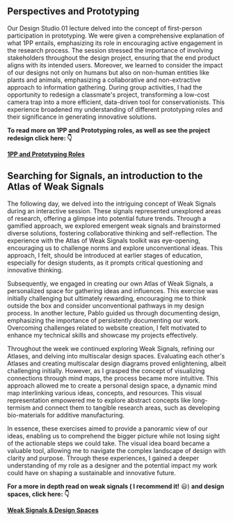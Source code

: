 

## Perspectives and Prototyping

Our Design Studio 01 lecture delved into the concept of first-person participation in prototyping. We were given a comprehensive explanation of what 1PP entails, emphasizing its role in encouraging active engagement in the research process. The session stressed the importance of involving stakeholders throughout the design project, ensuring that the end product aligns with its intended users. Moreover, we learned to consider the impact of our designs not only on humans but also on non-human entities like plants and animals, emphasizing a collaborative and non-extractive approach to information gathering. During group activities, I had the opportunity to redesign a classmate's project, transforming a low-cost camera trap into a more efficient, data-driven tool for conservationists. This experience broadened my understanding of different prototyping roles and their significance in generating innovative solutions.

**To read more on 1PP and Prototyping roles, as well as see the project redesign click here: 👇**


**[1PP and Prototyping Roles](https://oliver-lloyd-mdef.github.io/Oliver-MDEF-Portfolio/term1/02-Roles%20of%20Prototyping%20in%20First%20Person%20Person%20Perspectives/)**


## Searching for Signals, an introduction to the Atlas of Weak Signals

The following day, we delved into the intriguing concept of Weak Signals during an interactive session. These signals represented unexplored areas of research, offering a glimpse into potential future trends. Through a gamified approach, we explored emergent weak signals and brainstormed diverse solutions, fostering collaborative thinking and self-reflection. The experience with the Atlas of Weak Signals toolkit was eye-opening, encouraging us to challenge norms and explore unconventional ideas. This approach, I felt, should be introduced at earlier stages of education, especially for design students, as it prompts critical questioning and innovative thinking.

Subsequently, we engaged in creating our own Atlas of Weak Signals, a personalized space for gathering ideas and influences. This exercise was initially challenging but ultimately rewarding, encouraging me to think outside the box and consider unconventional pathways in my design process. In another lecture, Pablo guided us through documenting design, emphasizing the importance of persistently documenting our work. Overcoming challenges related to website creation, I felt motivated to enhance my technical skills and showcase my projects effectively.

Throughout the week we continued exploring Weak Signals, refining our Atlases, and delving into multiscalar design spaces. Evaluating each other's Atlases and creating multiscalar design diagrams proved enlightening, albeit challenging initially. However, as I grasped the concept of visualizing connections through mind maps, the process became more intuitive. This approach allowed me to create a personal design space, a dynamic mind map interlinking various ideas, concepts, and resources. This visual representation empowered me to explore abstract concepts like long-termism and connect them to tangible research areas, such as developing bio-materials for additive manufacturing.

In essence, these exercises aimed to provide a panoramic view of our ideas, enabling us to comprehend the bigger picture while not losing sight of the actionable steps we could take. The visual idea board became a valuable tool, allowing me to navigate the complex landscape of design with clarity and purpose. Through these experiences, I gained a deeper understanding of my role as a designer and the potential impact my work could have on shaping a sustainable and innovative future.

**For a more in depth read on weak signals ( I recommend it!** 😃) **and design spaces, click here: 👇**

**[Weak Signals & Design Spaces](https://oliver-lloyd-mdef.github.io/Oliver-MDEF-Portfolio/term1/03-Atlas%20of%20Weak%20Signals/)**